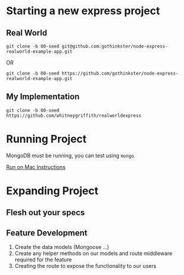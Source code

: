 # Starting a new express project

## Real World 

`git clone -b 00-seed git@github.com:gothinkster/node-express-realworld-example-app.git`

OR 

`git clone -b 00-seed https://github.com/gothinkster/node-express-realworld-example-app.git`

## My Implementation 

`git clone -b 00-seed https://github.com/whitneygriffith/realworldexpress` 

# Running Project 

MongoDB must be running, you can test using `mongo` 

[Run on Mac Instructions](https://docs.mongodb.com/manual/tutorial/install-mongodb-on-os-x/#run-mongodb-community-edition)

# Expanding Project 

## Flesh out your specs

## Feature Development 

1. Create the data models (Mongoose ...)
2. Create any helper methods on our models and route middleware required for the feature
3. Creating the route to expose the functionality to our users